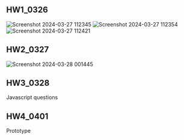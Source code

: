 ## HW1_0326
![Screenshot 2024-03-27 112345](https://github.com/jsczzzx/Antra_Homework_FirstTwoWeeks/assets/39892107/baa5d506-fbef-48fe-ab68-3edf98c6b0de)
![Screenshot 2024-03-27 112354](https://github.com/jsczzzx/Antra_Homework_FirstTwoWeeks/assets/39892107/55ac186a-a50f-45b2-b57f-780998c1bdac)
![Screenshot 2024-03-27 112421](https://github.com/jsczzzx/Antra_Homework_FirstTwoWeeks/assets/39892107/ae407a16-1009-4a58-a85d-f9976b2a5f60)

## HW2_0327
![Screenshot 2024-03-28 001445](https://github.com/jsczzzx/Antra_Homework_FirstTwoWeeks/assets/39892107/bcfe0284-a945-49c1-8da5-d3998f466562)

## HW3_0328
Javascript questions

## HW4_0401
Prototype

